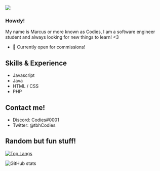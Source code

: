 ![](https://64.media.tumblr.com/acbddd598f3d7b2f31c030a03ce65327/c0bf62d52f6add7d-e9/s640x960/0f0e6e0c2d185689d4bfe2c2a610a75d345a6db1.gifv)


### Howdy!
My name is Marcus or more known as Codies, I am a software engineer student and always looking for new things to learn! <3

- 💬 Currently open for commissions! 

## Skills & Experience
- Javascript
- Java
- HTML / CSS
- PHP

## Contact me!
- Discord: Codies#0001
- Twitter: @tbhCodies

## Random but fun stuff!

[![Top Langs](https://github-readme-stats.vercel.app/api/top-langs/?username=tbfCodies)](https://github.com/anuraghazra/github-readme-stats)

![GitHub stats](https://github-readme-stats.vercel.app/api?username=tbfCodies&show_icons=true)  
